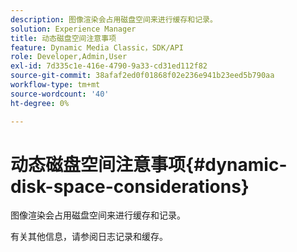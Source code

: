 ```yaml
---
description: 图像渲染会占用磁盘空间来进行缓存和记录。
solution: Experience Manager
title: 动态磁盘空间注意事项
feature: Dynamic Media Classic，SDK/API
role: Developer,Admin,User
exl-id: 7d335c1e-416e-4790-9a33-cd31ed112f82
source-git-commit: 38afaf2ed0f01868f02e236e941b23eed5b790aa
workflow-type: tm+mt
source-wordcount: '40'
ht-degree: 0%

---
```


# 动态磁盘空间注意事项{#dynamic-disk-space-considerations}

图像渲染会占用磁盘空间来进行缓存和记录。

有关其他信息，请参阅日志记录和缓存。
